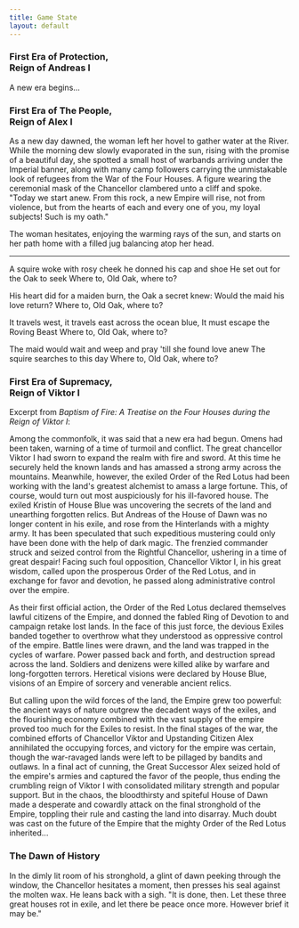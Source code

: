 ```yaml
---
title: Game State
layout: default
---
```


### First Era of Protection,<br>Reign of Andreas I
A new era begins...

### First Era of The People,<br>Reign of Alex I
As a new day dawned, the woman left her hovel to gather water at the River.
While the morning dew slowly evaporated in the sun, rising with the promise of a beautiful day, she spotted a small host of warbands arriving under the Imperial banner, along with many camp followers carrying the unmistakable look of refugees from the War of the Four Houses.
A figure wearing the ceremonial mask of the Chancellor clambered unto a cliff and spoke.
"Today we start anew.
From this rock, a new Empire will rise, not from violence, but from the hearts of each and every one of you, my loyal subjects! Such is my oath."

The woman hesitates, enjoying the warming rays of the sun, and starts on her path home with a filled jug balancing atop her head.

---

A squire woke with rosy cheek
he donned his cap and shoe
He set out for the Oak to seek
Where to, Old Oak, where to?

His heart did for a maiden burn,
the Oak a secret knew:
Would the maid his love return?
Where to, Old Oak, where to?

It travels west, it travels east
across the ocean blue,
It must escape the Roving Beast
Where to, Old Oak, where to?

The maid would wait and weep and pray
'till she found love anew
The squire searches to this day
Where to, Old Oak, where to?


### First Era of Supremacy,<br>Reign of Viktor I
Excerpt from _Baptism of Fire: A Treatise on the Four Houses during the Reign of Viktor I_:

Among the commonfolk, it was said that a new era had begun.
Omens had been taken, warning of a time of turmoil and conflict.
The great chancellor Viktor I had sworn to expand the realm with fire and sword.
At this time he securely held the known lands and has amassed a strong army across the mountains.
Meanwhile, however, the exiled Order of the Red Lotus had been working with the land's greatest alchemist to amass a large fortune.
This, of course, would turn out most auspiciously for his ill-favored house.
The exiled Kristín of House Blue was uncovering the secrets of the land and unearthing forgotten relics.
But Andreas of the House of Dawn was no longer content in his exile, and rose from the Hinterlands with a mighty army.
It has been speculated that such expeditious mustering could only have been done with the help of dark magic.
The frenzied commander struck and seized control from the Rightful Chancellor, ushering in a time of great despair!
Facing such foul opposition, Chancellor Viktor I, in his great wisdom, called upon the prosperous Order of the Red Lotus, and in exchange for favor and devotion, he passed along administrative control over the empire.

As their first official action, the Order of the Red Lotus declared themselves lawful citizens of the Empire, and donned the fabled Ring of Devotion to and campaign retake lost lands.
In the face of this just force, the devious Exiles banded together to overthrow what they understood as oppressive control of the empire.
Battle lines were drawn, and the land was trapped in the cycles of warfare.
Power passed back and forth, and destruction spread across the land.
Soldiers and denizens were killed alike by warfare and long-forgotten terrors.
Heretical visions were declared by House Blue, visions of an Empire of sorcery and venerable ancient relics.

But calling upon the wild forces of the land, the Empire grew too powerful: the ancient ways of nature outgrew the decadent ways of the exiles, and the flourishing economy combined with the vast supply of the empire proved too much for the Exiles to resist.
In the final stages of the war, the combined efforts of Chancellor Viktor and Upstanding Citizen Alex annihilated the occupying forces, and victory for the empire was certain, though the war-ravaged lands were left to be pillaged by bandits and outlaws.
In a final act of cunning, the Great Successor Alex seized hold of the empire's armies and captured the favor of the people, thus ending the crumbling reign of Viktor I with consolidated military strength and popular support.
But in the chaos, the bloodthirsty and spiteful House of Dawn made a desperate and cowardly attack on the final stronghold of the Empire, toppling their rule and casting the land into disarray.
Much doubt was cast on the future of the Empire that the mighty Order of the Red Lotus inherited...


### The Dawn of History
In the dimly lit room of his stronghold, a glint of dawn peeking through the window, the Chancellor hesitates a moment, then presses his seal against the molten wax.
He leans back with a sigh.
"It is done, then.
Let these three great houses rot in exile, and let there be peace once more.
However brief it may be."

